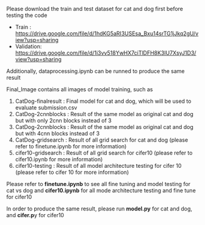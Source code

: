Please download the train and test dataset for cat and dog first before testing the code

* Train : https://drive.google.com/file/d/1hdKG5aRI3USEsa_Bxu14srTG1jJkq2gU/view?usp=sharing
* Validation: https://drive.google.com/file/d/1i3vv518YwHX7ciTlDFH8K3IU7XsyJ1D3/view?usp=sharing

Additionally, dataprocessing.ipynb can be runned to produce the same result

Final_Image contains all images of model training, such as
1. CatDog-finalresult : Final model for cat and dog, which will be used to evaluate submission.csv
2. CatDog-2cnnblocks : Result of the same model as original cat and dog but with only 2cnn blocks instead of 3
3. CatDog-2cnnblocks : Result of the same model as original cat and dog but with 4cnn blocks instead of 3
4. CatDog-gridsearch : Result of all grid search for cat and dog (please refer to finetune.ipynb for more information)
5. cifer10-gridsearch : Result of all grid search for cifer10 (please refer to cifer10.ipynb for more information)
6. cifer10-testing : Result of all model architecture testing for cifer 10 (please refer to cifer 10 for more information)

Please refer to **finetune.ipynb** to see all fine tuning and model testing for cat vs dog and **cifer10.ipynb** for all mode architecture testing and fine tune for cifer10

In order to produce the same result, please run **model.py** for cat and dog, and **cifer.p**y for cifer10

   
